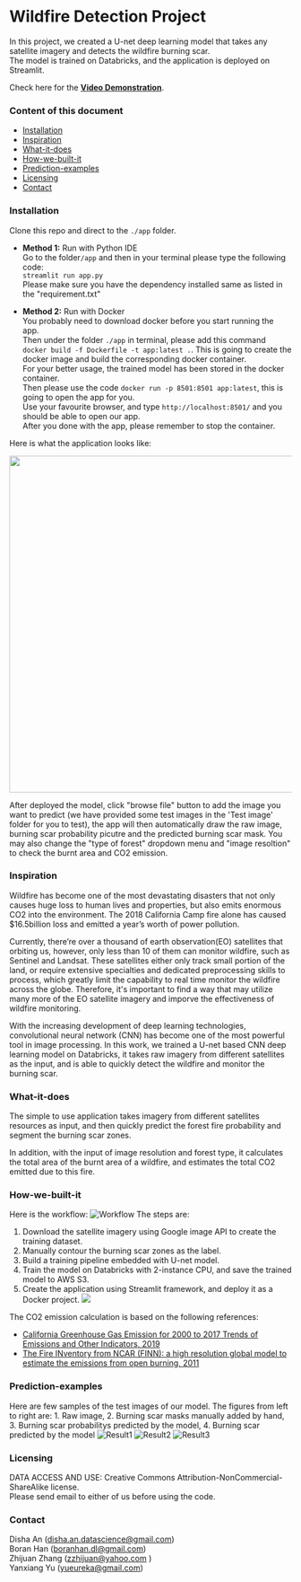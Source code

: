 # Wildfire Detection Project
In this project, we created a U-net deep learning model that takes any satellite imagery and detects the wildfire burning scar. <br/>
The model is trained on Databricks, and the application is deployed on Streamlit. <br/>

Check here for the [**Video Demonstration**](https://www.youtube.com/watch?v=gkRaKKU9-Es).

### Content of this document
  * [Installation](#Installation)
  * [Inspiration](#Inspiration)
  * [What-it-does](#What-it-does)
  * [How-we-built-it](#How-we-built-it)
  * [Prediction-examples](#Prediction-examples)
  * [Licensing](#Licensing)
  * [Contact](#Contact)

### Installation 
Clone this repo and direct to the `./app` folder. <br/>
- **Method 1:** Run with Python IDE<br/>
Go to the folder`/app` and then in your terminal please type the following code: <br/>
`streamlit run app.py` <br/>
Please make sure you have the dependency installed same as listed in the "requirement.txt"

- **Method 2:** Run with Docker<br/>
You probably need to download docker before you start running the app. <br/>
Then under the folder `./app` in terminal, please add this command `docker build -f Dockerfile -t app:latest .`. This is going to create the docker image and build the corresponding docker container. <br/>
For your better usage, the trained model has been stored in the docker container. <br/>
Then please use the code `docker run -p 8501:8501 app:latest`, this is going to open the app for you. <br/>
Use your favourite browser, and type `http://localhost:8501/` and you should be able to open our app. <br/>
After you done with the app, please remember to stop the container. <br/>


Here is what the application looks like:<br/>
<p align="center">
  <img width="600" height="600" src="https://github.com/yueureka/WildFireDetection/blob/master/Pictures/App2.png">
</p>

After deployed the model, click "browse file" button to add the image you want to predict (we have provided some test images in the 'Test image' folder for you to test), the app will then automatically draw the raw image, burning scar probability picutre and the predicted burning scar mask. You may also change the "type of forest" dropdown menu and "image resoltion" to check the burnt area and CO2 emission.  


### Inspiration 
Wildfire has become one of the most devastating disasters that not only causes huge loss to human lives and properties, but also emits enormous CO2 into the environment. The 2018 California Camp fire alone has caused $16.5billion loss and emitted a year’s worth of power pollution. 

Currently, there’re over a thousand of earth observation(EO) satellites that orbiting us, however, only less than 10 of them can monitor wildfire, such as Sentinel and Landsat. These satellites either only track small portion of the land, or require extensive specialties and dedicated preprocessing skills to process, which greatly limit the capability to real time monitor the wildfire across the globe. Therefore, it's important to find a way that may utilize many more of the EO satellite imagery and imporve the effectiveness of wildfire monitoring.

With the increasing development of deep learning technologies, convolutional neural network (CNN) has become one of the most powerful tool in image processing. In this work, we trained a U-net based CNN deep learning model on Databricks, it takes raw imagery from different satellites as the input, and is able to quickly detect the wildfire and monitor the burning scar. 

### What-it-does
The simple to use application takes imagery from different satellites resources as input, and then quickly predict the forest fire probability and segment the burning scar zones. 

In addition, with the input of image resolution and forest type, it calculates the total area of the burnt area of a wildfire, and estimates the total CO2 emitted due to this fire. 

### How-we-built-it
Here is the workflow:
![Workflow](https://github.com/yueureka/WildFireDetection/blob/master/Pictures/Workflow.PNG)
The steps are:
1.	Download the satellite imagery using Google image API to create the training dataset.  
2. Manually contour the burning scar zones as the label.
3.	Build a training pipeline embedded with U-net model.
4.	Train the model on Databricks with 2-instance CPU, and save the trained model to AWS S3.
5.	Create the application using Streamlit framework, and deploy it as a Docker project.
![](https://github.com/yueureka/WildFireDetection/blob/master/Pictures/Databricks.PNG)

The CO2 emission calculation is based on the following references:
* [California Greenhouse Gas Emission for 2000 to 2017 Trends of Emissions and Other Indicators, 2019](https://ww3.arb.ca.gov/cc/inventory/pubs/reports/2000_2016/ghg_inventory_trends_00-16.pdf)
* [The Fire INventory from NCAR (FINN): a high resolution global model to estimate the emissions from open burning, 2011](https://www.geosci-model-dev.net/4/625/2011/gmd-4-625-2011.pdf)

### Prediction-examples
Here are few samples of the test images of our model. The figures from left to right are: 1. Raw image, 2. Burning scar masks manually added by hand, 3. Burning scar probabilitys predicted by the model, 4. Burning scar predicted by the model
![Result1](https://github.com/yueureka/WildFireDetection/blob/master/Pictures/Result1.png)
![Result2](https://github.com/yueureka/WildFireDetection/blob/master/Pictures/Result4.png)
![Result3](https://github.com/yueureka/WildFireDetection/blob/master/Pictures/Result3.png)

### Licensing 
DATA ACCESS AND USE: Creative Commons Attribution-NonCommercial-ShareAlike license.<br/>
Please send email to either of us before using the code. 

### Contact
Disha An (disha.an.datascience@gmail.com)<br/>
Boran Han (boranhan.dl@gmail.com)<br/>
Zhijuan Zhang (zzhijuan@yahoo.com )<br/>
Yanxiang Yu (yueureka@gmail.com)<br/>
